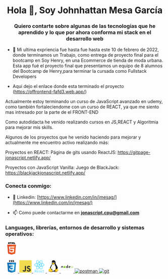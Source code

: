<h1 align="center">Hola 👋, Soy Johnhattan Mesa García</h1>

<h3 align="center">Quiero contarte sobre algunas de las tecnologías que he aprendido y lo que por ahora conforma mi stack en el desarrollo web</h3>


- 🔭 Mi ultima expriencia fue hasta fue hasta este 10 de febrero de 2022, donde terminamos un Trabajo, como entrega de proyecto final para el bootcamp en Soy Henry, en una Ecommerce de tienda de moda urbana. Esta app fué el proyecto final que presentamos un equipo de 8 alumnos del Bootcamp de Henry,para terminar la cursada como Fullstack Developers

- Aqui dejo el enlace donde esta terminado el proyecto (https://pffrontend-fafd3.web.app/)

Actualmente estoy terminando un curso de JavaScript avanzado en udemy, como también fortaleciendome con un curso de REACT, ya que me siento mas intresado por la parte de el FRONT-END

Como autodidacta he venido realizando cursos en JS,REACT y Algoritmia para mejorar mis skills. 

Algunos de los proyectos que he venido haciendo para mejorar y actualmente me encuentro activo realizando más:

Proyectos en REACT:
Página de gits usando ReactJS: https://gitpage-jonascript.netlify.app/

Proyectos con JavaScript Vanilla: 
Juego de BlackJack: https://blackjackjonascript.netlify.app/




<h3 align="left">Conecta conmigo:</h3>
<p align="left">
</p>

- :satellite: Linkedin: [https://www.linkedin.com/in/jmesag/](https://www.linkedin.com/in/jmesag/)

- 📫 Como puede contactarme en **jonascript.cpu@gmail.com**


<h3 align="left">Languages, librerías, entornos de desarrollo y sistemas operativos:</h3>
<a> </a> <a href="https://www.w3.org/html/" target="_blank" rel="noreferrer"> <img src="https://raw.githubusercontent.com/devicons/devicon/master/icons/html5/html5-original-wordmark.svg" alt="html5" width="40" height="40"/> </a>
<p align="left"> <a href="https://www.w3schools.com/css/" target="_blank" rel="noreferrer"> <img src="https://raw.githubusercontent.com/devicons/devicon/master/icons/css3/css3-original-wordmark.svg" alt="css3" width="40" height="40"/> </a>  <a href="https://developer.mozilla.org/en-US/docs/Web/JavaScript" target="_blank" rel="noreferrer"> <img src="https://raw.githubusercontent.com/devicons/devicon/master/icons/javascript/javascript-original.svg" alt="javascript" width="40" height="40"/> </a>
<a href="https://reactjs.org/" target="_blank" rel="noreferrer"> <img src="https://raw.githubusercontent.com/devicons/devicon/master/icons/react/react-original-wordmark.svg" alt="react" width="40" height="40"/> </a><a href="https://www.linux.org/" target="_blank" rel="noreferrer"> <img src="https://raw.githubusercontent.com/devicons/devicon/master/icons/linux/linux-original.svg" alt="linux" width="40" height="40"/> </a> <a href="https://nodejs.org" target="_blank" rel="noreferrer"> <img src="https://raw.githubusercontent.com/devicons/devicon/master/icons/nodejs/nodejs-original-wordmark.svg" alt="nodejs" width="40" height="40"/> <a href="https://postman.com" target="_blank" rel="noreferrer"> <img src="https://www.vectorlogo.zone/logos/getpostman/getpostman-icon.svg" alt="postman" width="40" height="40"/> </a>  
<a href="https://git-scm.com/" target="_blank" rel="noreferrer"> <img src="https://www.vectorlogo.zone/logos/git-scm/git-scm-icon.svg" alt="git" width="40" height="40"/> </a> 
